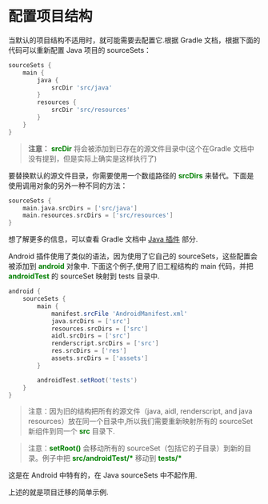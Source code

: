 # 配置项目结构
当默认的项目结构不适用时，就可能需要去配置它.根据 Gradle 文档，根据下面的代码可以重新配置 Java 项目的 sourceSets：

``` groovy
sourceSets {
    main {
        java {
            srcDir 'src/java'
        }
        resources {
            srcDir 'src/resources'
        }
    }
}
```

> **注意：** **<font color='green'>srcDir</font>** 将会被添加到已存在的源文件目录中(这个在Gradle 文档中没有提到，但是实际上确实是这样执行了)

要替换默认的源文件目录，你需要使用一个数组路径的 **<font color='green'>srcDirs</font>** 来替代。下面是使用调用对象的另外一种不同的方法：

``` Groovy
sourceSets {
    main.java.srcDirs = ['src/java']
    main.resources.srcDirs = ['src/resources']
}
```

想了解更多的信息，可以查看 Gradle 文档中 [Java 插件](http://gradle.org/docs/current/userguide/java_plugin.html) 部分.

Android 插件使用了类似的语法，因为使用了它自己的 sourceSets，这些配置会被添加到 **<font color='green'>android</font>** 对象中.
下面这个例子,使用了旧工程结构的 main 代码，并把 **<font color='green'>androidTest</font>** 的 sourceSet 映射到 tests 目录中.

``` Groovy
android {
    sourceSets {
        main {
            manifest.srcFile 'AndroidManifest.xml'
            java.srcDirs = ['src']
            resources.srcDirs = ['src']
            aidl.srcDirs = ['src']
            renderscript.srcDirs = ['src']
            res.srcDirs = ['res']
            assets.srcDirs = ['assets']
        }

        androidTest.setRoot('tests')
    }
}
```

> 注意：因为旧的结构把所有的源文件（java, aidl, renderscript, and java resources）放在同一个目录中,所以我们需要重新映射所有的 sourceSet 新组件到同一个 **<font color='green'>src</font>** 目录下.

> 注意：**<font color='green'>setRoot()</font>** 会移动所有的 sourceSet（包括它的子目录）到新的目录。例子中把 **<font color='green'>src/androidTest/*</font>** 移动到 **<font color='green'>tests/*</font>**

这是在 Android 中特有的，在 Java sourceSets 中不起作用.

上述的就是项目迁移的简单示例.


